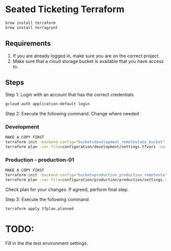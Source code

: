 # Seated Ticketing Terraform

```bash
brew install terraform
brew install terragrunt
```

## Requirements
1. If you are already logged in, make sure you are on the correct project.
2. Make sure that a cloud storage bucket is available that you have access to.

## Steps

Step 1:
Login with an account that has the correct credentials
```bash
gcloud auth application-default login
```

Step 2:
Execute the following command. Change where needed

### Development
```bash
MAKE A COPY FIRST
terraform init -backend-config="bucket=development_remotestate_bucket"
terraform plan -var-file=configuration/development/settings.tfvars -out=tfplan.planned
```

### Production - production-01
```bash
MAKE A COPY FIRST
terraform init -backend-config="bucket=production_production_remotestate_bucket"
terraform plan -var-file=configuration/production/production/settings.tfvars -out=tfplan.planned
```

Check plan for your changes. If agreed, perform final step.

Step 3:
Execute the following command
```bash
terraform apply tfplan.planned
```

# TODO:
Fill in the the test environment settings.
